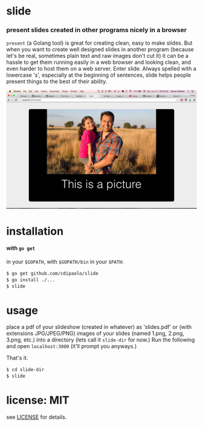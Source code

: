 # slide

### present slides created in other programs nicely in a browser

`present` (a Golang tool) is great for creating clean, easy to make slides. But when you want to create well designed slides in another program (because let's be real, sometimes plain text and raw images don't cut it) it can be a hassle to get them running easily in a web browser and looking clean, and even harder to host them on a web server. Enter slide. Always spelled with a lowercase 's', especially at the beginning of sentences, slide helps people present things to the best of their ability. 

![screenshot](screenshot.png "slide in action")

# installation

#### with `go get`

in your `$GOPATH`, with `$GOPATH/bin` in your `$PATH`:

```bash
$ go get github.com/cdipaolo/slide
$ go install ./...
$ slide
```

# usage

place a pdf of your slideshow (created in whatever) as 'slides.pdf' or (with extensions JPG/JPEG/PNG) images of your slides (named 1.png, 2.png, 3.png, etc.) into a directory (lets call it `slide-dir` for now.) Run the following and open `localhost:3000` (it'll prompt you anyways.) 

That's it.

```bash
$ cd slide-dir
$ slide 
```

# license: MIT

see [LICENSE](LICENSE) for details.